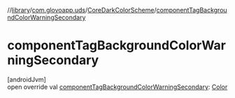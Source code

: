 //[library](../../../index.md)/[com.glovoapp.uds](../index.md)/[CoreDarkColorScheme](index.md)/[componentTagBackgroundColorWarningSecondary](component-tag-background-color-warning-secondary.md)

# componentTagBackgroundColorWarningSecondary

[androidJvm]\
open override val [componentTagBackgroundColorWarningSecondary](component-tag-background-color-warning-secondary.md): [Color](https://developer.android.com/reference/kotlin/androidx/compose/ui/graphics/Color.html)

